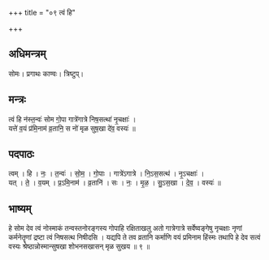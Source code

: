 +++
title = "०९ त्वं हि"

+++
## अधिमन्त्रम्
सोमः। प्रगाथः काण्वः। त्रिष्टुप्।

## मन्त्रः
त्वं हि न॑स्त॒न्वः॑ सोम गो॒पा गात्रे॑गात्रे निष॒सत्था॑ नृ॒चक्षाः॑ ।  
यत्ते॑ व॒यं प्र॑मि॒नाम॑ व्र॒तानि॒ स नो॑ मृळ सुष॒खा दे॑व॒ वस्यः॑ ॥

## पदपाठः
त्वम् । हि । नः॒ । त॒न्वः॑ । सो॒म॒ । गो॒पाः । गात्रे॑ऽगात्रे । नि॒ऽस॒सत्थ॑ । नृ॒ऽचक्षाः॑ ।  
यत् । ते॒ । व॒यम् । प्र॒ऽमि॒नाम॑ । व्र॒तानि॑ । सः । नः॒ । मृ॒ळ॒ । सु॒ऽस॒खा । दे॒व॒ । वस्यः॑ ॥

## भाष्यम्
हे सोम देव त्वं नोस्माकं तन्वस्तनोरङ्गस्य गोपाहि रक्षिताखलु अतो गात्रेगात्रे सर्वेष्वङ्गेषु नृचक्षाः नृणां कर्मनेतॄणां द्रष्टा त्वं निषसत्थ निषीदसि । यद्यपि ते तव व्रतानि कर्माणि वयं प्रमिनाम हिंस्मः तथापि हे देव सत्वं वस्यः श्रेष्ठान्नोस्मान्सुषखा शोभनसखासन् मृळ सुखय ॥ ९ ॥